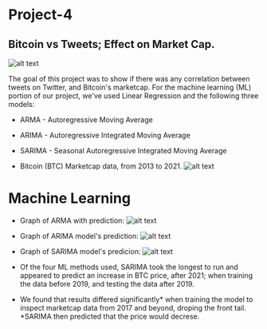 # Project-4
## Bitcoin vs Tweets; Effect on Market Cap. 

![alt text](https://github.com/agarcia0991/Project-4/blob/master/Resources/pexels-david-mcbee-730564.jpg?raw=true)

The goal of this project was to show if there was any correlation between tweets on Twitter, and Bitcoin's marketcap. For the machine learning (ML) portion of our project, we've used Linear Regression and the following three models:
* ARMA - Autoregressive Moving Average
* ARIMA - Autoregressive Integrated Moving Average
* SARIMA - Seasonal Autoregressive Integrated Moving Average

* Bitcoin (BTC) Marketcap data, from 2013 to 2021.
![alt text](https://github.com/agarcia0991/Project-4/blob/master/Images/all_data.PNG?raw=true)

# Machine Learning 

* Graph of ARMA with prediction:
![alt text](https://github.com/agarcia0991/Project-4/blob/master/Images/Predictions.PNG?raw=true)

* Graph of ARIMA model's prediction:
![alt text](https://github.com/agarcia0991/Project-4/blob/master/Images/ARIMA.PNG?raw=true)

* Graph of SARIMA model's predicion:
![alt text](https://github.com/agarcia0991/Project-4/blob/master/Images/SARIMA.PNG?raw=true)

* Of the four ML methods used, SARIMA took the longest to run and appeared to predict an increase in BTC price, after 2021; when training the data before 2019,
and testing the data after 2019. 

* We found that results differed significantly* when training the model to inspect marketcap data from 2017 and beyond, droping the front tail. 
*SARIMA then predicted that the price would decrese. 
